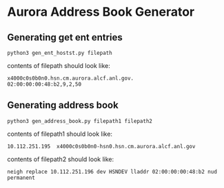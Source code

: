 # Aurora Address Book Generator

## Generating get ent entries
```
python3 gen_ent_hostst.py filepath
```

contents of filepath should look like:
```
x4000c0s0b0n0.hsn.cm.aurora.alcf.anl.gov.
02:00:00:00:48:b2,9,2,50
```

## Generating address book
```
python3 gen_address_book.py filepath1 filepath2
```

contents of filepath1 should look like:
```
10.112.251.195  x4000c0s0b0n0-hsn0.hsn.cm.aurora.alcf.anl.gov
```

contents of filepath2 should look like:
```
neigh replace 10.112.251.196 dev HSNDEV lladdr 02:00:00:00:48:b2 nud permanent
```

